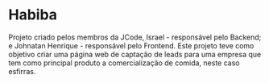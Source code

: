 # Habiba
Projeto criado pelos membros da JCode, Israel - responsável pelo Backend; e Johnatan Henrique - responsável pelo Frontend.
Este projeto teve como objetivo criar uma página web de captação de leads para uma empresa que tem como principal produto a comercialização de comida, neste caso esfirras.